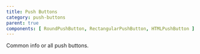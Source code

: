 ```yaml
---
title: Push Buttons
category: push-buttons
parent: true
components: [ RoundPushButton, RectangularPushButton, HTMLPushButton ]
---
```


Common info or all push buttons.